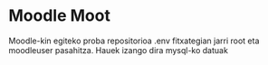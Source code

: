 # Moodle Moot
Moodle-kin egiteko proba repositorioa
.env fitxategian jarri root eta moodleuser pasahitza. Hauek izango dira mysql-ko datuak
